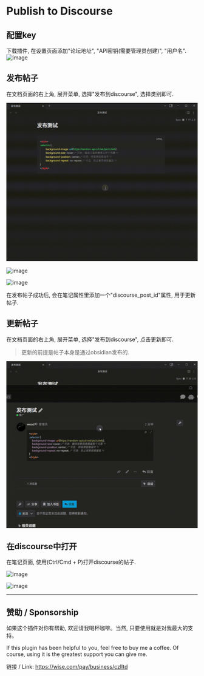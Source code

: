 # Publish to Discourse

## 配置key

下载插件, 在设置页面添加"论坛地址", "API密钥(需要管理员创建)", "用户名".
![image](https://github.com/user-attachments/assets/6c75ebb6-d028-4055-9616-2fb2931932ff)



## 发布帖子

在文档页面的右上角, 展开菜单, 选择"发布到discourse", 选择类别即可.

![动图](./pics/20250124-000738.gif)

![image](https://github.com/user-attachments/assets/99ba2b27-9c83-4dc5-9536-1b6b12dc4787)


![image](https://github.com/user-attachments/assets/a30b210f-5913-419d-b0d8-ea280c159e61)

在发布帖子成功后, 会在笔记属性里添加一个"discourse_post_id"属性, 用于更新帖子.


## 更新帖子

在文档页面的右上角, 展开菜单, 选择"发布到discourse", 点击更新即可.

> 更新的前提是帖子本身是通过obsidian发布的.

![动图](./pics/20250124-001000.gif)

## 在discourse中打开

在笔记页面, 使用(Ctrl/Cmd + P)打开discourse的帖子.

![image](https://github.com/user-attachments/assets/f729f2a0-042e-4691-b00b-1fc96514cc34)

![image](https://github.com/user-attachments/assets/c710ad08-7636-4a69-a6cf-1d4496fa623d)


---

## 赞助 / Sponsorship

如果这个插件对你有帮助, 欢迎请我喝杯咖啡。当然, 只要使用就是对我最大的支持。

If this plugin has been helpful to you, feel free to buy me a coffee. Of course, using it is the greatest support you can give me.

链接 / Link: https://wise.com/pay/business/czlltd
